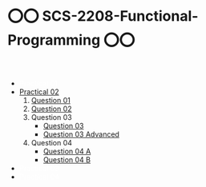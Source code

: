 # ⭕⭕ SCS-2208-Functional-Programming ⭕⭕
<br>
<ul>
<li><a style="color:white">Practical 01</a></li>
<li><a href="https://github.com/DinushanVimukthi/SCS-2204---Functional-Programming/tree/main/Practical%2002">Practical 02</a>
    <ol>
    <li>
    <a href="https://github.com/DinushanVimukthi/SCS-2204---Functional-Programming/blob/main/Practical%2002/Code/q1.scala">Question 01</a>
    </li>
    <li>
    <a href="https://github.com/DinushanVimukthi/SCS-2204---Functional-Programming/blob/main/Practical%2002/Code/q2.md">Question 02</a>
    </li>
    <li>Question 03
    <br>
    <ul>
    <li><a href="https://github.com/DinushanVimukthi/SCS-2204---Functional-Programming/blob/main/Practical%2002/Code/q3.scala">Question 03 </a>
    </li>
    <li><a href="https://github.com/DinushanVimukthi/SCS-2204---Functional-Programming/blob/main/Practical%2002/Code/q3_advance.scala">Question 03 Advanced</a>
    </li>
    </ul>
    <li>Question 04
    <br>
    <ul>
    <li><a href="https://github.com/DinushanVimukthi/SCS-2204---Functional-Programming/blob/main/Practical%2002/Code/q4_a.scala">Question 04 A</a>
    </li>
    <li><a href="https://github.com/DinushanVimukthi/SCS-2204---Functional-Programming/blob/main/Practical%2002/Code/q4_b.scala">Question 04 B</a>
    </li>
    </ul>
    </li>
    </ol>
</li>
<li><a style="color:white">Practical 03</a></li>
<li><a style="color:white">Practical 04</a></li>
</ul>

